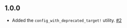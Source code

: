 ## 1.0.0
  - Added the `config_with_deprecated_target!` utility. [#2](https://github.com/logstash-plugins/logstash-mixin-config_deprecation_support/pulls/2)